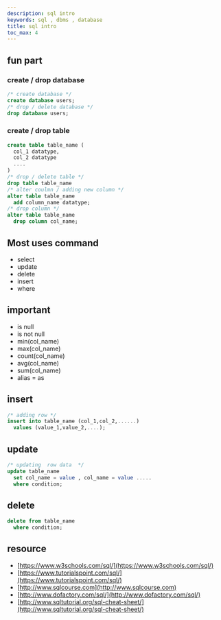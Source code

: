 ```yaml
---
description: sql intro
keywords: sql , dbms , database
title: sql intro
toc_max: 4
---
```

## fun part

### create / drop database

```sql
/* create database */
create database users;
/* drop / delete database */
drop database users;
```

### create / drop table

```sql
create table table_name (
  col_1 datatype,
  col_2 datatype
  ....
)
/* drop / delete table */
drop table table_name
/* alter coulmn / adding new column */
alter table table_name
  add column_name datatype;
/* drop column */
alter table table_name
  drop column col_name;
```

## Most uses command

* select
* update
* delete
* insert
* where

## important

* is null
* is not null
* min(col_name)
* max(col_name)
* count(col_name)
* avg(col_name)
* sum(col_name)
* alias = as
## insert

```sql
/* adding row */
insert into table_name (col_1,col_2,......)
  values (value_1,value_2,....);
```

## update

```sql
/* updating  row data  */
update table_name
  set col_name = value , col_name = value .....
  where condition;
```

## delete

```sql
delete from table_name
  where condition;
```

## resource

* [https://www.w3schools.com/sql/](https://www.w3schools.com/sql/)
* [https://www.tutorialspoint.com/sql/](https://www.tutorialspoint.com/sql/)
* [http://www.sqlcourse.com](http://www.sqlcourse.com)
* [http://www.dofactory.com/sql/](http://www.dofactory.com/sql/)
* [http://www.sqltutorial.org/sql-cheat-sheet/](http://www.sqltutorial.org/sql-cheat-sheet/)
